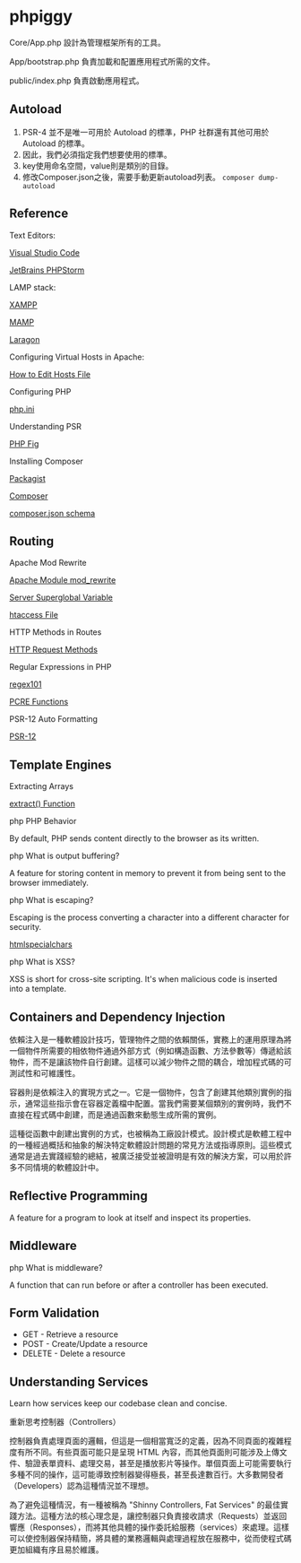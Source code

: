 # phpiggy

Core/App.php 設計為管理框架所有的工具。

App/bootstrap.php 負責加載和配置應用程式所需的文件。

public/index.php 負責啟動應用程式。

## Autoload

1. PSR-4 並不是唯一可用於 Autoload 的標準，PHP 社群還有其他可用於 Autoload 的標準。
2. 因此，我們必須指定我們想要使用的標準。
3. key使用命名空間，value則是類別的目錄。
4. 修改Composer.json之後，需要手動更新autoload列表。
    `composer dump-autoload`

## Reference

Text Editors: 

[Visual Studio Code](https://code.visualstudio.com/)

[JetBrains PHPStorm](https://www.jetbrains.com/phpstorm/)

LAMP stack:

[XAMPP](https://www.apachefriends.org/)

[MAMP](https://www.mamp.info/en/windows/)

[Laragon](https://laragon.org/)

Configuring Virtual Hosts in Apache:

[How to Edit Hosts File](https://www.hostinger.com/tutorials/how-to-edit-hosts-file)

Configuring PHP

[php.ini](https://www.php.net/manual/en/ini.list.php)

Understanding PSR

[PHP Fig](https://www.php-fig.org/)

Installing Composer

[Packagist](https://packagist.org/)

[Composer](https://getcomposer.org/)

[composer.json schema](https://getcomposer.org/doc/04-schema.md#the-composer-json-schema)

## Routing

Apache Mod Rewrite

[Apache Module mod_rewrite](https://httpd.apache.org/docs/2.4/mod/mod_rewrite.html)

[Server Superglobal Variable](https://www.php.net/manual/en/reserved.variables.server.php)

[htaccess File](https://httpd.apache.org/docs/2.4/howto/htaccess.html)

HTTP Methods in Routes

[HTTP Request Methods](https://developer.mozilla.org/en-US/docs/Web/HTTP/Methods)

Regular Expressions in PHP

[regex101](https://regex101.com/)

[PCRE Functions](https://www.php.net/manual/en/ref.pcre.php)

PSR-12 Auto Formatting

[PSR-12](https://www.php-fig.org/psr/psr-12/)

## Template Engines

Extracting Arrays

[extract() Function](https://www.php.net/manual/en/function.extract.php)

php PHP Behavior

By default, PHP sends content directly to the browser as its written.

php What is output buffering?

A feature for storing content in memory to prevent it from being sent to the browser immediately.

php What is escaping?

Escaping is the process converting a character into a different character for security.

[htmlspecialchars](https://www.php.net/manual/en/function.htmlspecialchars.php)

php What is XSS?

XSS is short for cross-site scripting. It's when malicious code is inserted into a template.

## Containers and Dependency Injection

依賴注入是一種軟體設計技巧，管理物件之間的依賴關係，實務上的運用原理為將一個物件所需要的相依物件通過外部方式（例如構造函數、方法參數等）傳遞給該物件，而不是讓該物件自行創建。這樣可以減少物件之間的耦合，增加程式碼的可測試性和可維護性。

容器則是依賴注入的實現方式之一。它是一個物件，包含了創建其他類別實例的指示，通常這些指示會在容器定義檔中配置。當我們需要某個類別的實例時，我們不直接在程式碼中創建，而是通過函數來動態生成所需的實例。

這種從函數中創建出實例的方式，也被稱為工廠設計模式。設計模式是軟體工程中的一種經過概括和抽象的解決特定軟體設計問題的常見方法或指導原則。這些模式通常是過去實踐經驗的總結，被廣泛接受並被證明是有效的解決方案，可以用於許多不同情境的軟體設計中。

## Reflective Programming

A feature for a program to look at itself and inspect its properties.

## Middleware

php What is middleware?

A function that can run before or after a controller has been executed.

## Form Validation

- GET - Retrieve a resource
- POST - Create/Update a resource
- DELETE - Delete a resource

## Understanding Services

Learn how services keep our codebase clean and concise.

重新思考控制器（Controllers）

控制器負責處理頁面的邏輯，但這是一個相當寬泛的定義，因為不同頁面的複雜程度有所不同。有些頁面可能只是呈現 HTML 內容，而其他頁面則可能涉及上傳文件、驗證表單資料、處理交易，甚至是播放影片等操作。單個頁面上可能需要執行多種不同的操作，這可能導致控制器變得極長，甚至長達數百行。大多數開發者（Developers）認為這種情況並不理想。

為了避免這種情況，有一種被稱為 "Shinny Controllers, Fat Services" 的最佳實踐方法。這種方法的核心理念是，讓控制器只負責接收請求（Requests）並返回響應（Responses），而將其他具體的操作委託給服務（services）來處理。這樣可以使控制器保持精簡，將具體的業務邏輯與處理過程放在服務中，從而使程式碼更加組織有序且易於維護。